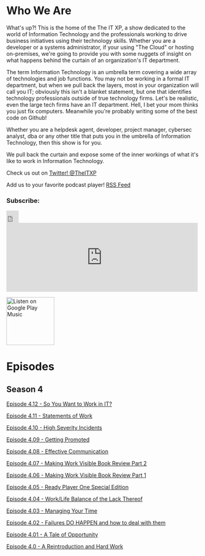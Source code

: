 # Who We Are

What's up?! This is the home of the The IT XP, a show dedicated to the world of Information Technology
and the professionals working to drive business initiatives using their technology skills. Whether you are a 
developer or a systems administrator, if your using "The Cloud" or hosting on-premises, we're going to provide you 
with some nuggets of insight on what happens behind the curtain of an organization's IT department.

The term Information Technology is an umbrella term covering a wide array of technologies and job functions. You may not be working in
a formal IT department, but when we pull back the layers, most in your organization will call you IT; obviously this isn't a blanket 
statement, but one that identifies technology professionals outside of true technology firms. Let's be realistic, even the large tech
firms have an IT department. Hell, I bet your mom thinks you just fix computers. Meanwhile you're probably writing some of the best code
on Github!

Whether you are a helpdesk agent, developer, project manager, cybersec analyst, dba or any other title that puts you in the umbrella
of Information Technology, then this show is for you.

We pull back the curtain and expose some of the inner workings of what it's like to work in Information Technology.

Check us out on <a href="https://twitter.com/theitxp">Twitter! @TheITXP </a>

Add us to your favorite podcast player!  <a href='http://feeds.soundcloud.com/users/soundcloud:users:134569916/sounds.rss'>RSS Feed</a>

### Subscribe:<br>

<iframe allowtransparency="true" scrolling="no" frameborder="no" src="https://w.soundcloud.com/icon/?url=http%3A%2F%2Fsoundcloud.com%2Ftheitxp&color=orange_white&size=32" style="width: 32px; height: 32px;"></iframe>

<iframe scrolling="no" frameborder="0" style="width:500px;height:180px;border:0;overflow:hidden;" width="500" height="180" src="https://app.stitcher.com/splayer/f/69160/57543661?el=0&refid=stpr"></iframe>

<div id='ibb-widget-root-1330172385'></div><script>(function(t,e,i,d){var o=t.getElementById(i),n=t.createElement(e);o.style.height=250;o.style.width=300;o.style.display='inline-block';n.id='ibb-widget',n.setAttribute('src',('https:'===t.location.protocol?'https://':'http://')+d),n.setAttribute('width','300'),n.setAttribute('height','250'),n.setAttribute('frameborder','0'),n.setAttribute('scrolling','no'),o.appendChild(n)})(document,'iframe','ibb-widget-root-1330172385',"banners.itunes.apple.com/banner.html?partnerId=&aId=&bt=catalog&t=catalog_white&id=1330172385&c=us&l=en-US&w=300&h=250&store=podcast");</script>

<a href='https://playmusic.app.goo.gl/?ibi=com.google.PlayMusic&amp;isi=691797987&amp;ius=googleplaymusic&amp;apn=com.google.android.music&amp;link=https://play.google.com/music/m/Iiutjucfg45ityt25ixfhunqrcm?t%3DThe_IT_XP%26pcampaignid%3DMKT-na-all-co-pr-mu-pod-16' rel='nofollow'><img width='125px' alt='Listen on Google Play Music' src='https://play.google.com/intl/en_us/badges-music/images/badges/en_badge_web_music.png'/></a>

# Episodes
## Season 4

<a href="https://soundcloud.com/theitxp/ep4-12">Episode 4.12 - So You Want to Work in IT?</a>

<a href="https://soundcloud.com/theitxp/episode-411-statements-of-work">Episode 4.11 - Statements of Work</a>

<a href="https://soundcloud.com/theitxp/episode-410-high-severity-incidents">Episode 4.10 - High Severity Incidents</a>

<a href="https://soundcloud.com/theitxp/episode-49-getting-promoted">Episode 4.09 - Getting Promoted</a>
         
<a href="https://soundcloud.com/theitxp/episode-48-public-speaking-skills">Episode 4.08 - Effective Communication</a>

<a href="https://soundcloud.com/theitxp/episode-47-making-work-visible-book-review-pt-2">Episode 4.07 - Making Work Visible Book Review Part 2</a>

<a href="https://soundcloud.com/theitxp/episode-4-6">Episode 4.06 - Making Work Visible Book Review Part 1</a>

<a href="https://soundcloud.com/theitxp/episode-45-ready-player-one-special-edition">Episode 4.05 - Ready Player One Special Edition</a>

<a href="https://soundcloud.com/theitxp/episode-44-worklife-balance-or-the-lack-thereof">Episode 4.04 - Work/Life Balance of the Lack Thereof</a>

<a href="https://soundcloud.com/theitxp/episode-43-manging-your-time">Episode 4.03 - Managing Your Time</a>

<a href="https://soundcloud.com/theitxp/theitxp-ep4-2">Episode 4.02 - Failures DO HAPPEN and how to deal with them</a>

<a href="https://soundcloud.com/theitxp/ep-4-1">Episode 4.01 - A Tale of Opportunity</a>

<a href="https://soundcloud.com/theitxp/episode-4-0">Episode 4.0 - A Reintroduction and Hard Work</a>


